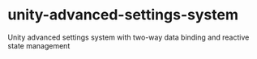 # unity-advanced-settings-system
Unity advanced settings system with two-way data binding and reactive state management

